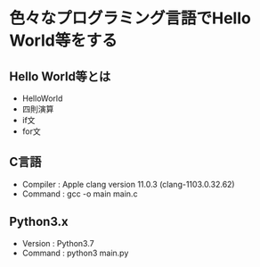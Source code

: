 # 色々なプログラミング言語でHello World等をする

## Hello World等とは
- HelloWorld
- 四則演算
- if文
- for文

## C言語
- Compiler : Apple clang version 11.0.3 (clang-1103.0.32.62)
- Command  : gcc -o main main.c

## Python3.x
- Version : Python3.7
- Command : python3 main.py
